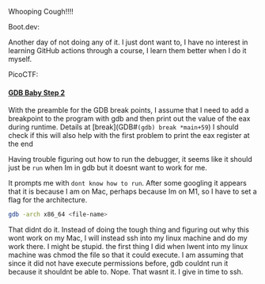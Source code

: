 Whooping Cough!!!!

Boot.dev:

Another day of not doing any of it. I just dont want to, I have no interest in learning GitHub actions through a course, I learn them better when I do it myself.

PicoCTF:
#### [GDB Baby Step 2](https://play.picoctf.org/playlists/2?m=29)
With the preamble for the GDB break points, I assume that I need to add a breakpoint to the program with gdb and then print out the value of the eax during runtime. Details  at [break](GDB#`(gdb) break *main+59`)
I should check if this will also help with the first problem to print the eax register at the end

Having trouble figuring out how to run the debugger, it seems like it should just be `run` when Im in gdb but it doesnt want to work for me.

It prompts me with `dont know how to run`. 
After some googling it appears that it is because I am on Mac, perhaps because Im on M1, so I have to set a flag for the architecture.

````bash
gdb -arch x86_64 <file-name>
````
That didnt do it.
Instead of doing the tough thing and figuring out why this wont work on my Mac, I will instead ssh into my linux machine and do my work there.
I might be stupid. the first thing I did when Iwent into my linux machine was chmod the file so that it could execute. I am assuming that since it did not have execute permissions before, gdb couldnt run it because it shouldnt be able to.  Nope. That wasnt it. I give in time to ssh.